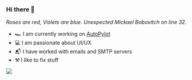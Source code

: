 ### Hi there 👋



_Roses are red, Violets are blue. Unexpected Mickael Bobovitch on line 32._

- 🏎️ I am currently working on [AutoPylot](https://github.com/Autonomobile/AutoPylot)
- 💻 I am passionate about UI/UX
- 📬 I have worked with emails and SMTP servers
- ⚒️ I like to fix stuff
 
<img src="https://github-readme-stats.vercel.app/api?username=mickael-btc&show_icons=true&count_private=true&hide_border=true"></img>
